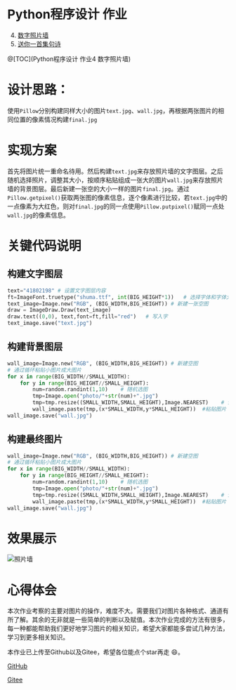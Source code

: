 ﻿# Python程序设计 作业

4. [数字照片墙](https://blog.csdn.net/u013748897/article/details/117996577)
5. [送你一首集句诗](https://blog.csdn.net/u013748897/article/details/118028280)

@[TOC](Python程序设计 作业4 数字照片墙)

# 设计思路：

使用`Pillow`分别构建同样大小的图片`text.jpg`、`wall.jpg`，再根据两张图片的相同位置的像素情况构建`final.jpg`

# 实现方案

首先将图片统一重命名待用。然后构建`text.jpg`来存放照片墙的文字图层。之后随机选择照片，调整其大小，按顺序粘贴组成一张大的图片`wall.jpg`来存放照片墙的背景图层。最后新建一张空的大小一样的图片`final.jpg`。通过`Pillow.getpixel()`获取两张图的像素信息，逐个像素进行比较，若`text.jpg`中的一点像素为大红色，则对`final.jpg`的同一点使用`Pillow.putpixel()`赋同一点处`wall.jpg`的像素信息。

# 关键代码说明

## 构建文字图层

```python
text="41802198" # 设置文字图层内容
ft=ImageFont.truetype("shuma.ttf", int(BIG_HEIGHT*1))   # 选择字体和字体大小
text_image=Image.new("RGB", (BIG_WIDTH,BIG_HEIGHT)) # 新建一张空图
draw = ImageDraw.Draw(text_image)
draw.text((0,0), text,font=ft,fill="red")   # 写入字
text_image.save("text.jpg")
```

## 构建背景图层

```python
wall_image=Image.new("RGB", (BIG_WIDTH,BIG_HEIGHT)) # 新建空图
# 通过循环粘贴小图片成大图片
for x in range(BIG_WIDTH//SMALL_WIDTH):
    for y in range(BIG_HEIGHT//SMALL_HEIGHT):
        num=random.randint(1,10)    # 随机选图
        tmp=Image.open("photo/"+str(num)+".jpg")
        tmp=tmp.resize((SMALL_WIDTH,SMALL_HEIGHT),Image.NEAREST)    # 调整大小
        wall_image.paste(tmp,(x*SMALL_WIDTH,y*SMALL_HEIGHT))  #粘贴图片   
wall_image.save("wall.jpg")
```

## 构建最终图片

```python
wall_image=Image.new("RGB", (BIG_WIDTH,BIG_HEIGHT)) # 新建空图
# 通过循环粘贴小图片成大图片
for x in range(BIG_WIDTH//SMALL_WIDTH):
    for y in range(BIG_HEIGHT//SMALL_HEIGHT):
        num=random.randint(1,10)    # 随机选图
        tmp=Image.open("photo/"+str(num)+".jpg")
        tmp=tmp.resize((SMALL_WIDTH,SMALL_HEIGHT),Image.NEAREST)    # 调整大小
        wall_image.paste(tmp,(x*SMALL_WIDTH,y*SMALL_HEIGHT))  #粘贴图片   
wall_image.save("wall.jpg")
```

# 效果展示

![照片墙](https://img-blog.csdnimg.cn/20210618162145251.jpg?x-oss-process=image/watermark,type_ZmFuZ3poZW5naGVpdGk,shadow_10,text_aHR0cHM6Ly9ibG9nLmNzZG4ubmV0L3UwMTM3NDg4OTc=,size_16,color_FFFFFF,t_70#pic_center)


# 心得体会

本次作业考察的主要对图片的操作，难度不大。需要我们对图片各种格式、通道有所了解。其余的无非就是一些简单的判断以及赋值。本次作业完成的方法有很多，每一种都能帮助我们更好地学习图片的相关知识，希望大家都能多尝试几种方法，学习到更多相关知识。

本作业已上传至Github以及Gitee，希望各位能点个star再走 :smile:。

[GitHub](https://github.com/GLORYFeonix/Python_Learning_Homework)

[Gitee](https://gitee.com/gzy8810/Python_Learning_Homework)
